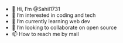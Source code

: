 - 👋 Hi, I’m @Sahil1731
- 👀 I’m interested in coding and tech
- 🌱 I’m currently learning web dev
- 💞️ I’m looking to collaborate on open source
- 📫 How to reach me by mail

<!---
Sahil1731/Sahil1731 is a ✨ special ✨ repository because its `README.md` (this file) appears on your GitHub profile.
You can click the Preview link to take a look at your changes.
--->
